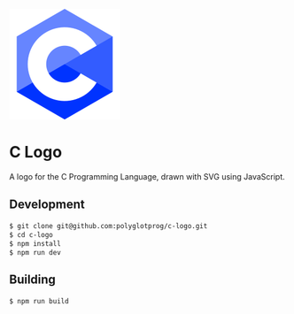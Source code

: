 ![C Logo](/public/assets/images/c-logo.png)

# C Logo

A logo for the C Programming Language, drawn with SVG using JavaScript.

## Development

```console
$ git clone git@github.com:polyglotprog/c-logo.git
$ cd c-logo
$ npm install
$ npm run dev
```

## Building

```console
$ npm run build
```

